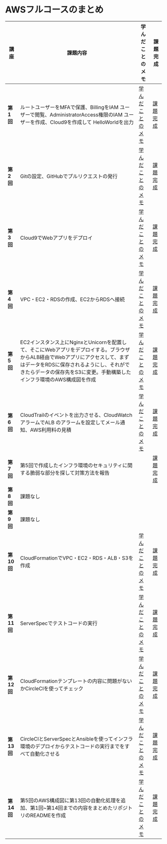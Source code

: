 # AWSフルコースのまとめ

|講座|課題内容|学んだことのメモ|課題完成|
|---|---|---|---|
|**第1回**|ルートユーザーをMFAで保護、BillingをIAM ユーザーで閲覧、AdministratorAccess権限のIAM ユーザーを作成、Cloud9を作成して HelloWorldを出力|[学んだことのメモ](https://github.com/Hidetaka-Konishi/Raise_AWS_1)|[課題完成](https://github.com/Hidetaka-Konishi/Raise_kadai_1)|
|**第2回**|Gitの設定、GitHubでプルリクエストの発行|[学んだことのメモ](https://github.com/Hidetaka-Konishi/Raise_AWS_2)|[課題完成](https://github.com/Hidetaka-Konishi/Raise_kadai_2)|
|**第3回**|Cloud9でWebアプリをデプロイ|[学んだことのメモ](https://github.com/Hidetaka-Konishi/Raise_AWS_3)|[課題完成](https://github.com/Hidetaka-Konishi/Raise_kadai_3)|
|**第4回**|VPC・EC2・RDSの作成、EC2からRDSへ接続|[学んだことのメモ](https://github.com/Hidetaka-Konishi/Raise_AWS_4)|[課題完成](https://github.com/Hidetaka-Konishi/Raise_kadai_4)|
|**第5回**|EC2インスタンス上にNginxとUnicornを配置して、そこにWebアプリをデプロイする。ブラウザからALB経由でWebアプリにアクセスして、まずはデータをRDSに保存されるようにし、それができたらデータの保存先をS3に変更。手動構築したインフラ環境のAWS構成図を作成|[学んだことのメモ](https://github.com/Hidetaka-Konishi/Raise_AWS_5)|[課題完成](https://github.com/Hidetaka-Konishi/Raise_kadai_5)|
|**第6回**|CloudTrailのイベントを出力させる、CloudWatchアラームでALB のアラームを設定してメール通知、AWS利用料の見積|[学んだことのメモ](https://github.com/Hidetaka-Konishi/Raise_AWS_6)|[課題完成](https://github.com/Hidetaka-Konishi/Raise_kadai_6)|
|**第7回**|第5回で作成したインフラ環境のセキュリティに関する脆弱な部分を探して対策方法を報告||[課題完成](https://github.com/Hidetaka-Konishi/Raise_kadai_7)|
|**第8回**|課題なし|||
|**第9回**|課題なし|||
|**第10回**|CloudFormationでVPC・EC2・RDS・ALB・S3を作成|[学んだことのメモ](https://github.com/Hidetaka-Konishi/Raise_AWS_10)|[課題完成](https://github.com/Hidetaka-Konishi/Raise_kadai_10)|
|**第11回**|ServerSpecでテストコードの実行|[学んだことのメモ](https://github.com/Hidetaka-Konishi/Raise_AWS_11)|[課題完成](https://github.com/Hidetaka-Konishi/Raise_kadai_11)|
|**第12回**|CloudFormationテンプレートの内容に問題がないかCircleCIを使ってチェック|[学んだことのメモ](https://github.com/Hidetaka-Konishi/Raise_AWS_12)|[課題完成](https://github.com/Hidetaka-Konishi/Raise_kadai_12)|
|**第13回**|CircleCIとServerSpecとAnsibleを使ってインフラ環境のデプロイからテストコードの実行までをすべて自動化させる |[学んだことのメモ]()|[課題完成]()|
|**第14回**|第5回のAWS構成図に第13回の自動化処理を追加、第1回~第14回までの内容をまとめたリポジトリのREADMEを作成|[学んだことのメモ]()|[課題完成]()|
